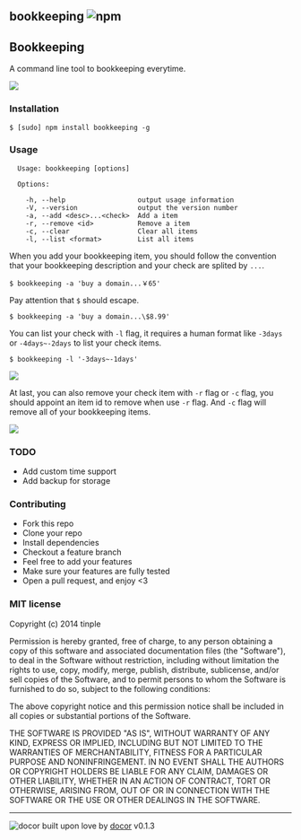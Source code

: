## bookkeeping ![npm](https://badge.fury.io/js/bookkeeping.png)

## Bookkeeping

A command line tool to bookkeeping everytime.

![](http://ttpphot.qiniudn.com/639994AA-ABFF-433A-B21B-09C738713004.png)

### Installation
````
$ [sudo] npm install bookkeeping -g
````

### Usage

```
  Usage: bookkeeping [options]

  Options:

    -h, --help                  output usage information
    -V, --version               output the version number
    -a, --add <desc>...<check>  Add a item
    -r, --remove <id>           Remove a item
    -c, --clear                 Clear all items
    -l, --list <format>         List all items
```

When you add your bookkeeping item, you should follow the convention that your
bookkeeping description and your check are splited by `...`.

```
$ bookkeeping -a 'buy a domain...￥65'
```

Pay attention that `$` should escape.

```
$ bookkeeping -a 'buy a domain...\$8.99'
```

You can list your check with `-l` flag, it requires a human format like `-3days` or 
`-4days~-2days` to list your check items.

```
$ bookkeeping -l '-3days~-1days'
```

![](http://ttpphot.qiniudn.com/F4D2D8AF-27E3-4F18-9E46-4E4DC23C10C2.png)

At last, you can also remove your check item with `-r` flag or `-c` flag, you should 
appoint an item id to remove when use `-r` flag. And `-c` flag will remove all of your
bookkeeping items.

![](http://ttpphot.qiniudn.com/3070A10C-D89F-4B1F-88F0-7C009D0AED3B.png)

### TODO

- Add custom time support
- Add backup for storage

### Contributing
- Fork this repo
- Clone your repo
- Install dependencies
- Checkout a feature branch
- Feel free to add your features
- Make sure your features are fully tested
- Open a pull request, and enjoy <3

### MIT license
Copyright (c) 2014 tinple

Permission is hereby granted, free of charge, to any person obtaining a copy
of this software and associated documentation files (the &quot;Software&quot;), to deal
in the Software without restriction, including without limitation the rights
to use, copy, modify, merge, publish, distribute, sublicense, and/or sell
copies of the Software, and to permit persons to whom the Software is
furnished to do so, subject to the following conditions:

The above copyright notice and this permission notice shall be included in
all copies or substantial portions of the Software.

THE SOFTWARE IS PROVIDED &quot;AS IS&quot;, WITHOUT WARRANTY OF ANY KIND, EXPRESS OR
IMPLIED, INCLUDING BUT NOT LIMITED TO THE WARRANTIES OF MERCHANTABILITY,
FITNESS FOR A PARTICULAR PURPOSE AND NONINFRINGEMENT. IN NO EVENT SHALL THE
AUTHORS OR COPYRIGHT HOLDERS BE LIABLE FOR ANY CLAIM, DAMAGES OR OTHER
LIABILITY, WHETHER IN AN ACTION OF CONTRACT, TORT OR OTHERWISE, ARISING FROM,
OUT OF OR IN CONNECTION WITH THE SOFTWARE OR THE USE OR OTHER DEALINGS IN
THE SOFTWARE.

---
![docor](https://cdn1.iconfinder.com/data/icons/windows8_icons_iconpharm/26/doctor.png)
built upon love by [docor](https://github.com/turingou/docor.git) v0.1.3